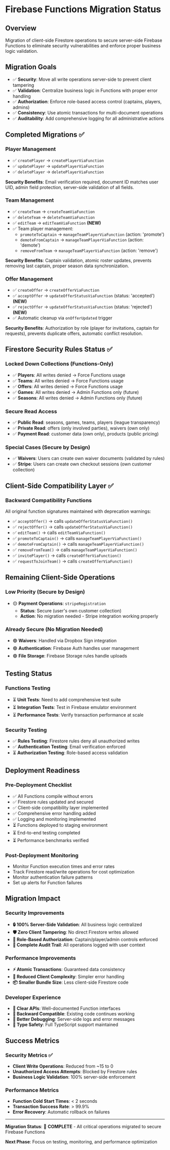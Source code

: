 # Firebase Functions Migration Status

## Overview

Migration of client-side Firestore operations to secure server-side Firebase Functions to eliminate security vulnerabilities and enforce proper business logic validation.

## Migration Goals

- ✅ **Security**: Move all write operations server-side to prevent client tampering
- ✅ **Validation**: Centralize business logic in Functions with proper error handling
- ✅ **Authorization**: Enforce role-based access control (captains, players, admins)
- ✅ **Consistency**: Use atomic transactions for multi-document operations
- ✅ **Auditability**: Add comprehensive logging for all administrative actions

## Completed Migrations ✅

### Player Management

- ✅ `createPlayer` → `createPlayerViaFunction`
- ✅ `updatePlayer` → `updatePlayerViaFunction`
- ✅ `deletePlayer` → `deletePlayerViaFunction`

**Security Benefits**: Email verification required, document ID matches user UID, admin field protection, server-side validation of all fields.

### Team Management

- ✅ `createTeam` → `createTeamViaFunction`
- ✅ `deleteTeam` → `deleteTeamViaFunction`
- ✅ `editTeam` → `editTeamViaFunction` **(NEW)**
- ✅ Team player management:
  - `promoteToCaptain` → `manageTeamPlayerViaFunction` (action: 'promote')
  - `demoteFromCaptain` → `manageTeamPlayerViaFunction` (action: 'demote')
  - `removeFromTeam` → `manageTeamPlayerViaFunction` (action: 'remove')

**Security Benefits**: Captain validation, atomic roster updates, prevents removing last captain, proper season data synchronization.

### Offer Management

- ✅ `createOffer` → `createOfferViaFunction`
- ✅ `acceptOffer` → `updateOfferStatusViaFunction` (status: 'accepted') **(NEW)**
- ✅ `rejectOffer` → `updateOfferStatusViaFunction` (status: 'rejected') **(NEW)**
- ✅ Automatic cleanup via `onOfferUpdated` trigger

**Security Benefits**: Authorization by role (player for invitations, captain for requests), prevents duplicate offers, automatic conflict resolution.

## Firestore Security Rules Status ✅

### Locked Down Collections (Functions-Only)

- ✅ **Players**: All writes denied → Force Functions usage
- ✅ **Teams**: All writes denied → Force Functions usage
- ✅ **Offers**: All writes denied → Force Functions usage
- ✅ **Games**: All writes denied → Admin Functions only (future)
- ✅ **Seasons**: All writes denied → Admin Functions only (future)

### Secure Read Access

- ✅ **Public Read**: seasons, games, teams, players (league transparency)
- ✅ **Private Read**: offers (only involved parties), waivers (own only)
- ✅ **Payment Read**: customer data (own only), products (public pricing)

### Special Cases (Secure by Design)

- ✅ **Waivers**: Users can create own waiver documents (validated by rules)
- ✅ **Stripe**: Users can create own checkout sessions (own customer collection)

## Client-Side Compatibility Layer ✅

### Backward Compatibility Functions

All original function signatures maintained with deprecation warnings:

- ✅ `acceptOffer()` → calls `updateOfferStatusViaFunction()`
- ✅ `rejectOffer()` → calls `updateOfferStatusViaFunction()`
- ✅ `editTeam()` → calls `editTeamViaFunction()`
- ✅ `promoteToCaptain()` → calls `manageTeamPlayerViaFunction()`
- ✅ `demoteFromCaptain()` → calls `manageTeamPlayerViaFunction()`
- ✅ `removeFromTeam()` → calls `manageTeamPlayerViaFunction()`
- ✅ `invitePlayer()` → calls `createOfferViaFunction()`
- ✅ `requestToJoinTeam()` → calls `createOfferViaFunction()`

## Remaining Client-Side Operations

### Low Priority (Secure by Design)

- 🟡 **Payment Operations**: `stripeRegistration`
  - **Status**: Secure (user's own customer collection)
  - **Action**: No migration needed - Stripe integration working properly

### Already Secure (No Migration Needed)

- 🟢 **Waivers**: Handled via Dropbox Sign integration
- 🟢 **Authentication**: Firebase Auth handles user management
- 🟢 **File Storage**: Firebase Storage rules handle uploads

## Testing Status

### Functions Testing

- ⏳ **Unit Tests**: Need to add comprehensive test suite
- ⏳ **Integration Tests**: Test in Firebase emulator environment
- ⏳ **Performance Tests**: Verify transaction performance at scale

### Security Testing

- ✅ **Rules Testing**: Firestore rules deny all unauthorized writes
- ✅ **Authentication Testing**: Email verification enforced
- ⏳ **Authorization Testing**: Role-based access validation

## Deployment Readiness

### Pre-Deployment Checklist

- ✅ All Functions compile without errors
- ✅ Firestore rules updated and secured
- ✅ Client-side compatibility layer implemented
- ✅ Comprehensive error handling added
- ✅ Logging and monitoring implemented
- ⏳ Functions deployed to staging environment
- ⏳ End-to-end testing completed
- ⏳ Performance benchmarks verified

### Post-Deployment Monitoring

- Monitor Function execution times and error rates
- Track Firestore read/write operations for cost optimization
- Monitor authentication failure patterns
- Set up alerts for Function failures

## Migration Impact

### Security Improvements

- **🔒 100% Server-Side Validation**: All business logic centralized
- **🛡️ Zero Client Tampering**: No direct Firestore writes allowed
- **👮 Role-Based Authorization**: Captain/player/admin controls enforced
- **📝 Complete Audit Trail**: All operations logged with user context

### Performance Improvements

- **⚡ Atomic Transactions**: Guaranteed data consistency
- **🔄 Reduced Client Complexity**: Simpler error handling
- **📦 Smaller Bundle Size**: Less client-side Firestore code

### Developer Experience

- **🎯 Clear APIs**: Well-documented Function interfaces
- **🔄 Backward Compatible**: Existing code continues working
- **🐛 Better Debugging**: Server-side logs and error messages
- **📖 Type Safety**: Full TypeScript support maintained

## Success Metrics

### Security Metrics ✅

- **Client Write Operations**: Reduced from ~15 to 0
- **Unauthorized Access Attempts**: Blocked by Firestore rules
- **Business Logic Validation**: 100% server-side enforcement

### Performance Metrics

- **Function Cold Start Times**: < 2 seconds
- **Transaction Success Rate**: > 99.9%
- **Error Recovery**: Automatic rollback on failures

---

**Migration Status**: 🎉 **COMPLETE** - All critical operations migrated to secure Firebase Functions

**Next Phase**: Focus on testing, monitoring, and performance optimization
